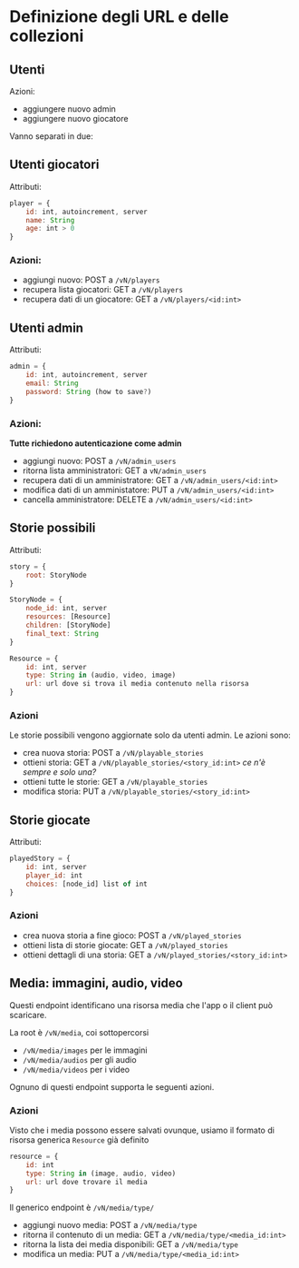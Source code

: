 # Definizione degli URL e delle collezioni

## Utenti

Azioni:

- aggiungere nuovo admin
- aggiungere nuovo giocatore

Vanno separati in due:

## Utenti giocatori

Attributi:

```javascript
player = {
	id: int, autoincrement, server
	name: String
	age: int > 0
}
```

### Azioni:

- aggiungi nuovo: POST a `/vN/players`
- recupera lista giocatori: GET a `/vN/players`
- recupera dati di un giocatore: GET a `/vN/players/<id:int>`

## Utenti admin

Attributi:

```javascript
admin = {
	id: int, autoincrement, server
	email: String
	password: String (how to save?)
}
```

### Azioni:

**Tutte richiedono autenticazione come admin**

- aggiungi nuovo: POST a `/vN/admin_users`
- ritorna lista amministratori: GET a `vN/admin_users`
- recupera dati di un amministratore: GET a `/vN/admin_users/<id:int>`
- modifica dati di un amministatore: PUT a `/vN/admin_users/<id:int>`
- cancella amministratore: DELETE a `/vN/admin_users/<id:int>`

## Storie possibili

Attributi:

```javascript
story = {
	root: StoryNode
}

StoryNode = {
	node_id: int, server
	resources: [Resource]
	children: [StoryNode]
	final_text: String
}

Resource = {
	id: int, server
	type: String in (audio, video, image)
	url: url dove si trova il media contenuto nella risorsa
}
```

### Azioni

Le storie possibili vengono aggiornate solo da utenti admin. Le azioni sono:

- crea nuova storia: POST a `/vN/playable_stories`
- ottieni storia: GET a `/vN/playable_stories/<story_id:int>` *ce n'è sempre e solo una?*
- ottieni tutte le storie: GET a `/vN/playable_stories`
- modifica storia: PUT a `/vN/playable_stories/<story_id:int>`

## Storie giocate

Attributi:

```javascript
playedStory = {
	id: int, server
	player_id: int
	choices: [node_id] list of int
}
```

### Azioni

- crea nuova storia a fine gioco: POST a `/vN/played_stories`
- ottieni lista di storie giocate: GET a `/vN/played_stories`
- ottieni dettagli di una storia: GET a `/vN/played_stories/<story_id:int>`

## Media: immagini, audio, video

Questi endpoint identificano una risorsa media che l'app o il client può scaricare.

La root è `/vN/media`, coi sottopercorsi

- `/vN/media/images` per le immagini
- `/vN/media/audios` per gli audio
- `/vN/media/videos` per i video

Ognuno di questi endpoint supporta le seguenti azioni.

### Azioni

Visto che i media possono essere salvati ovunque, usiamo il formato di risorsa generica `Resource` già definito

```javascript
resource = {
	id: int
	type: String in (image, audio, video)
	url: url dove trovare il media
}
```

Il generico endpoint è `/vN/media/type/`

- aggiungi nuovo media: POST a `/vN/media/type`
- ritorna il contenuto di un media: GET a `/vN/media/type/<media_id:int>`
- ritorna la lista dei media disponibili: GET a `/vN/media/type`
- modifica un media: PUT a `/vN/media/type/<media_id:int>`